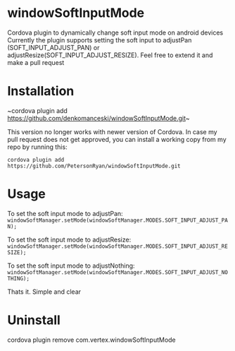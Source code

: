 # windowSoftInputMode
Cordova plugin to dynamically change soft input mode on android devices
Currently the plugin supports setting the soft input to adjustPan (SOFT_INPUT_ADJUST_PAN) or adjustResize(SOFT_INPUT_ADJUST_RESIZE). Feel free to extend it and make a pull request

# Installation
~cordova plugin add https://github.com/denkomanceski/windowSoftInputMode.git~

This version no longer works with newer version of Cordova. In case my pull request does not get approved, you can install a working copy from my repo by running this:

`cordova plugin add https://github.com/PetersonRyan/windowSoftInputMode.git`

# Usage
To set the soft input mode to adjustPan: ```windowSoftManager.setMode(windowSoftManager.MODES.SOFT_INPUT_ADJUST_PAN);```

To set the soft input mode to adjustResize: ```windowSoftManager.setMode(windowSoftManager.MODES.SOFT_INPUT_ADJUST_RESIZE);```

To set the soft input mode to adjustNothing: ```windowSoftManager.setMode(windowSoftManager.MODES.SOFT_INPUT_ADJUST_NOTHING);```

Thats it. Simple and clear

# Uninstall
cordova plugin remove com.vertex.windowSoftInputMode
